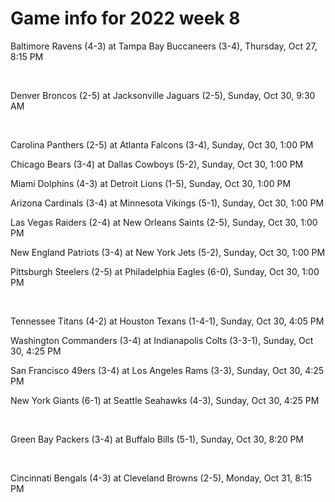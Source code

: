 # Game info for 2022 week 8

Baltimore Ravens (4-3) at Tampa Bay Buccaneers (3-4), Thursday, Oct 27, 8:15 PM


<br/>

Denver Broncos (2-5) at Jacksonville Jaguars (2-5), Sunday, Oct 30, 9:30 AM


<br/>

Carolina Panthers (2-5) at Atlanta Falcons (3-4), Sunday, Oct 30, 1:00 PM

Chicago Bears (3-4) at Dallas Cowboys (5-2), Sunday, Oct 30, 1:00 PM

Miami Dolphins (4-3) at Detroit Lions (1-5), Sunday, Oct 30, 1:00 PM

Arizona Cardinals (3-4) at Minnesota Vikings (5-1), Sunday, Oct 30, 1:00 PM

Las Vegas Raiders (2-4) at New Orleans Saints (2-5), Sunday, Oct 30, 1:00 PM

New England Patriots (3-4) at New York Jets (5-2), Sunday, Oct 30, 1:00 PM

Pittsburgh Steelers (2-5) at Philadelphia Eagles (6-0), Sunday, Oct 30, 1:00 PM


<br/>

Tennessee Titans (4-2) at Houston Texans (1-4-1), Sunday, Oct 30, 4:05 PM

Washington Commanders (3-4) at Indianapolis Colts (3-3-1), Sunday, Oct 30, 4:25 PM

San Francisco 49ers (3-4) at Los Angeles Rams (3-3), Sunday, Oct 30, 4:25 PM

New York Giants (6-1) at Seattle Seahawks (4-3), Sunday, Oct 30, 4:25 PM


<br/>

Green Bay Packers (3-4) at Buffalo Bills (5-1), Sunday, Oct 30, 8:20 PM


<br/>

Cincinnati Bengals (4-3) at Cleveland Browns (2-5), Monday, Oct 31, 8:15 PM

